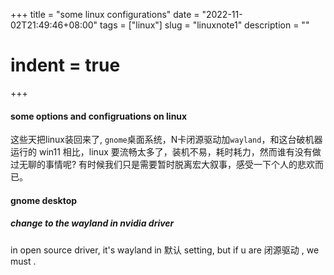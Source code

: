 +++
 title = "some linux configurations" 
 date = "2022-11-02T21:49:46+08:00" 
 tags = ["linux"] 
 slug = "linuxnote1"
 description = ""
 # indent = true
+++
#### some options and configruations on linux

这些天把linux装回来了, `gnome`桌面系统，N卡闭源驱动加`wayland`，和这台破机器运行的 win11 相比，linux 要流畅太多了，装机不易，耗时耗力，然而谁有没有做过无聊的事情呢? 有时候我们只是需要暂时脱离宏大叙事，感受一下个人的悲欢而已。


#### gnome desktop
##### change to the wayland in nvidia driver

in open source driver, it's wayland in 默认 setting, but if u are 闭源驱动 , we must .

